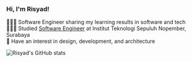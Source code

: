 ### Hi, I'm Risyad!

🧑🏻‍💻 Software Engineer sharing my learning results in software and tech<br/>
🧑🏻‍🎓 Studied [Software Engineer](https://youtu.be/KXxCkeu-5ks?si=ikGKKA7apm18hBWo) at Institut Teknologi Sepuluh Nopember, Surabaya<br/>
📝 Have an interest in design, development, and architecture<br/>

![Risyad's GitHub stats](https://github-readme-stats.vercel.app/api?username=risyadna29&show_icons=true&theme=algolia)
<!---
risyadna29/risyadna29 is a ✨ special ✨ repository because its `README.md` (this file) appears on your GitHub profile.
You can click the Preview link to take a look at your changes.
--->
